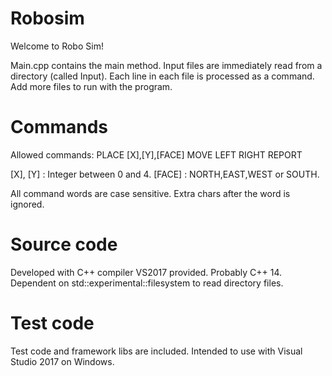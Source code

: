 # Robosim
Welcome to Robo Sim!

Main.cpp contains the main method.
Input files are immediately read from a directory (called Input). Each line in each file is processed as a command.
Add more files to run with the program.

# Commands
Allowed commands:
PLACE [X],[Y],[FACE] 
MOVE
LEFT
RIGHT
REPORT

[X], [Y] : Integer between 0 and 4.
[FACE] : NORTH,EAST,WEST or SOUTH.

All command words are case sensitive. Extra chars after the word is ignored.

# Source code
Developed with  C++ compiler VS2017 provided. Probably C++ 14.
Dependent on std::experimental::filesystem to read directory files.

# Test code
Test code and framework libs are included. Intended to use with Visual Studio 2017 on Windows.